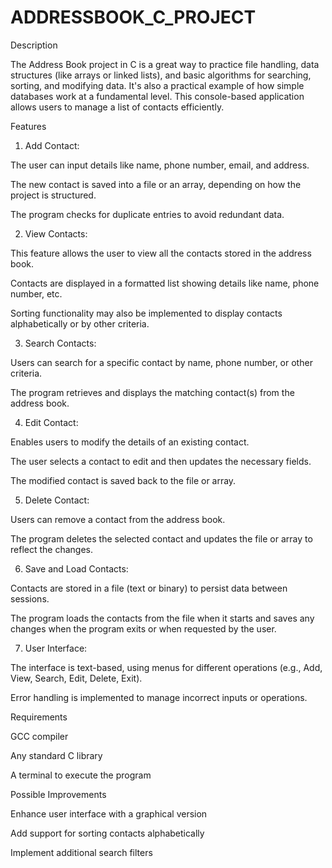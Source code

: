 # ADDRESSBOOK_C_PROJECT
Description

The Address Book project in C is a great way to practice file handling, data structures (like arrays or linked lists), and basic algorithms for searching, sorting, and modifying data. It's also a practical example of how simple databases work at a fundamental level. This console-based application allows users to manage a list of contacts efficiently.

Features

1. Add Contact:

The user can input details like name, phone number, email, and address.

The new contact is saved into a file or an array, depending on how the project is structured.

The program checks for duplicate entries to avoid redundant data.

2. View Contacts:

This feature allows the user to view all the contacts stored in the address book.

Contacts are displayed in a formatted list showing details like name, phone number, etc.

Sorting functionality may also be implemented to display contacts alphabetically or by other criteria.

3. Search Contacts:

Users can search for a specific contact by name, phone number, or other criteria.

The program retrieves and displays the matching contact(s) from the address book.

4. Edit Contact:

Enables users to modify the details of an existing contact.

The user selects a contact to edit and then updates the necessary fields.

The modified contact is saved back to the file or array.

5. Delete Contact:

Users can remove a contact from the address book.

The program deletes the selected contact and updates the file or array to reflect the changes.

6. Save and Load Contacts:

Contacts are stored in a file (text or binary) to persist data between sessions.

The program loads the contacts from the file when it starts and saves any changes when the program exits or when requested by the user.

7. User Interface:

The interface is text-based, using menus for different operations (e.g., Add, View, Search, Edit, Delete, Exit).

Error handling is implemented to manage incorrect inputs or operations.

Requirements

GCC compiler

Any standard C library

A terminal to execute the program

Possible Improvements

Enhance user interface with a graphical version

Add support for sorting contacts alphabetically

Implement additional search filters

